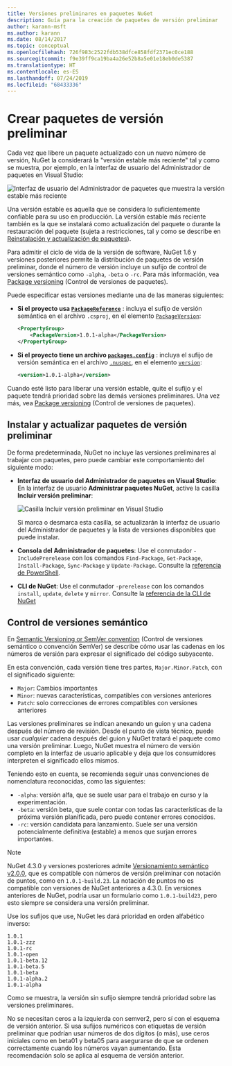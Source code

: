 ```yaml
---
title: Versiones preliminares en paquetes NuGet
description: Guía para la creación de paquetes de versión preliminar
author: karann-msft
ms.author: karann
ms.date: 08/14/2017
ms.topic: conceptual
ms.openlocfilehash: 726f983c2522fdb538dfce858fdf2371ec0ce188
ms.sourcegitcommit: f9e39ff9ca19ba4a26e52b8a5e01e18eb0de5387
ms.translationtype: HT
ms.contentlocale: es-ES
ms.lasthandoff: 07/24/2019
ms.locfileid: "68433336"
---
```

# <a name="building-pre-release-packages"></a>Crear paquetes de versión preliminar

Cada vez que libere un paquete actualizado con un nuevo número de versión, NuGet la considerará la "versión estable más reciente" tal y como se muestra, por ejemplo, en la interfaz de usuario del Administrador de paquetes en Visual Studio:

![Interfaz de usuario del Administrador de paquetes que muestra la versión estable más reciente](media/Prerelease_01-LatestStable.png)

Una versión estable es aquella que se considera lo suficientemente confiable para su uso en producción. La versión estable más reciente también es la que se instalará como actualización del paquete o durante la restauración del paquete (sujeta a restricciones, tal y como se describe en [Reinstalación y actualización de paquetes](../consume-packages/reinstalling-and-updating-packages.md)).

Para admitir el ciclo de vida de la versión de software, NuGet 1.6 y versiones posteriores permite la distribución de paquetes de versión preliminar, donde el número de versión incluye un sufijo de control de versiones semántico como `-alpha`, `-beta` o `-rc`. Para más información, vea [Package versioning](../reference/package-versioning.md#pre-release-versions) (Control de versiones de paquetes).

Puede especificar estas versiones mediante una de las maneras siguientes:

- **Si el proyecto usa [`PackageReference`](../consume-packages/package-references-in-project-files.md)** : incluya el sufijo de versión semántica en el archivo `.csproj`, en el elemento [`PackageVersion`](/dotnet/core/tools/csproj.md#packageversion):

    ```xml
    <PropertyGroup>
        <PackageVersion>1.0.1-alpha</PackageVersion>
    </PropertyGroup>
    ```

- **Si el proyecto tiene un archivo [`packages.config`](../reference/packages-config.md)** : incluya el sufijo de versión semántica en el archivo [`.nuspec`](../reference/nuspec.md), en el elemento [`version`](../reference/nuspec.md#version):

    ```xml
    <version>1.0.1-alpha</version>
    ```

Cuando esté listo para liberar una versión estable, quite el sufijo y el paquete tendrá prioridad sobre las demás versiones preliminares. Una vez más, vea [Package versioning](../reference/package-versioning.md#pre-release-versions) (Control de versiones de paquetes).

## <a name="installing-and-updating-pre-release-packages"></a>Instalar y actualizar paquetes de versión preliminar

De forma predeterminada, NuGet no incluye las versiones preliminares al trabajar con paquetes, pero puede cambiar este comportamiento del siguiente modo:

- **Interfaz de usuario del Administrador de paquetes en Visual Studio**: En la interfaz de usuario **Administrar paquetes NuGet**, active la casilla **Incluir versión preliminar**:

    ![Casilla Incluir versión preliminar en Visual Studio](media/Prerelease_02-CheckPrerelease.png)

    Si marca o desmarca esta casilla, se actualizarán la interfaz de usuario del Administrador de paquetes y la lista de versiones disponibles que puede instalar.

- **Consola del Administrador de paquetes**: Use el conmutador `-IncludePrerelease` con los comandos `Find-Package`, `Get-Package`, `Install-Package`, `Sync-Package` y `Update-Package`. Consulte la [referencia de PowerShell](../reference/powershell-reference.md).

- **CLI de NuGet**: Use el conmutador `-prerelease` con los comandos `install`, `update`, `delete` y `mirror`. Consulte la [referencia de la CLI de NuGet](../reference/nuget-exe-cli-reference.md)

## <a name="semantic-versioning"></a>Control de versiones semántico

En [Semantic Versioning or SemVer convention](http://semver.org/spec/v1.0.0.html) (Control de versiones semántico o convención SemVer) se describe cómo usar las cadenas en los números de versión para expresar el significado del código subyacente.

En esta convención, cada versión tiene tres partes, `Major.Minor.Patch`, con el significado siguiente:

- `Major`: Cambios importantes
- `Minor`: nuevas características, compatibles con versiones anteriores
- `Patch`: solo correcciones de errores compatibles con versiones anteriores

Las versiones preliminares se indican anexando un guion y una cadena después del número de revisión. Desde el punto de vista técnico, puede usar *cualquier* cadena después del guion y NuGet tratará el paquete como una versión preliminar. Luego, NuGet muestra el número de versión completo en la interfaz de usuario aplicable y deja que los consumidores interpreten el significado ellos mismos.

Teniendo esto en cuenta, se recomienda seguir unas convenciones de nomenclatura reconocidas, como las siguientes:

- `-alpha`: versión alfa, que se suele usar para el trabajo en curso y la experimentación.
- `-beta`: versión beta, que suele contar con todas las características de la próxima versión planificada, pero puede contener errores conocidos.
- `-rc`: versión candidata para lanzamiento. Suele ser una versión potencialmente definitiva (estable) a menos que surjan errores importantes.

> [!Note]
> NuGet 4.3.0 y versiones posteriores admite [Versionamiento semántico v2.0.0](http://semver.org/spec/v2.0.0.html), que es compatible con números de versión preliminar con notación de puntos, como en `1.0.1-build.23`. La notación de puntos no es compatible con versiones de NuGet anteriores a 4.3.0. En versiones anteriores de NuGet, podría usar un formulario como `1.0.1-build23`, pero esto siempre se considera una versión preliminar.

Use los sufijos que use, NuGet les dará prioridad en orden alfabético inverso:

    1.0.1
    1.0.1-zzz
    1.0.1-rc
    1.0.1-open
    1.0.1-beta.12
    1.0.1-beta.5
    1.0.1-beta
    1.0.1-alpha.2
    1.0.1-alpha

Como se muestra, la versión sin sufijo siempre tendrá prioridad sobre las versiones preliminares.

No se necesitan ceros a la izquierda con semver2, pero sí con el esquema de versión anterior. Si usa sufijos numéricos con etiquetas de versión preliminar que podrían usar números de dos dígitos (o más), use ceros iniciales como en beta01 y beta05 para asegurarse de que se ordenen correctamente cuando los números vayan aumentando. Esta recomendación solo se aplica al esquema de versión anterior.
